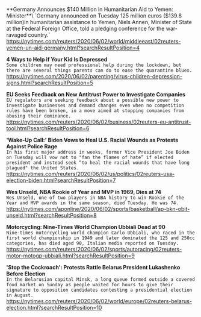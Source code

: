 **Germany Announces $140 Million in Humanitarian Aid to Yemen: Minister**\
`Germany announced on Tuesday 125 million euros ($139.8 million)in humanitarian assistance to Yemen, Niels Annen, Minister of State at the Federal Foreign Office, told a pledging conference for the war-ravaged country.`\
https://nytimes.com/reuters/2020/06/02/world/middleeast/02reuters-yemen-un-aid-germany.html?searchResultPosition=4

**4 Ways to Help if Your Kid Is Depressed**\
`Some children may need professional help during the lockdown, but there are several things parents can do to ease the quarantine blues.`\
https://nytimes.com/2020/06/02/parenting/virus-children-depression-signs.html?searchResultPosition=5

**EU Seeks Feedback on New Antitrust Power to Investigate Companies**\
`EU regulators are seeking feedback about a possible new power to investigate businesses and demand changes even when no competition rules have been broken, in a move aimed at stopping companies from abusing their dominance.`\
https://nytimes.com/reuters/2020/06/02/business/02reuters-eu-antitrust-tool.html?searchResultPosition=6

**'Wake-Up Call:' Biden Vows to Heal U.S. Racial Wounds as Protests Against Police Rage**\
`In his first major address in weeks, former Vice President Joe Biden on Tuesday will vow not to "fan the flames of hate” if elected president and instead seek “to heal the racial wounds that have long plagued" the United States.`\
https://nytimes.com/reuters/2020/06/02/us/politics/02reuters-usa-election-biden.html?searchResultPosition=7

**Wes Unseld, NBA Rookie of Year and MVP in 1969, Dies at 74**\
`Wes Unseld, one of two players in NBA history to win Rookie of the Year and MVP awards in the same season, died Tuesday. He was 74.`\
https://nytimes.com/aponline/2020/06/02/sports/basketball/ap-bkn-obit-unseld.html?searchResultPosition=8

**Motorcycling: Nine-Times World Champion Ubbiali Dead at 90**\
`Nine-times motorcycling world champion Carlo Ubbiali, who raced in the first world championship in 1949 and later dominated the 125 and 250cc categories, has died aged 90, Italian media reported on Tuesday.`\
https://nytimes.com/reuters/2020/06/02/sports/autoracing/02reuters-motor-motogp-ubbiali.html?searchResultPosition=9

**'Stop the Cockroach': Protests Rattle Belarus President Lukashenko Before Election**\
`In the Belarusian capital Minsk, a long queue formed outside a covered food market on Sunday as people waited for hours to give their signature to opposition candidates contesting a presidential election in August.`\
https://nytimes.com/reuters/2020/06/02/world/europe/02reuters-belarus-election.html?searchResultPosition=10

